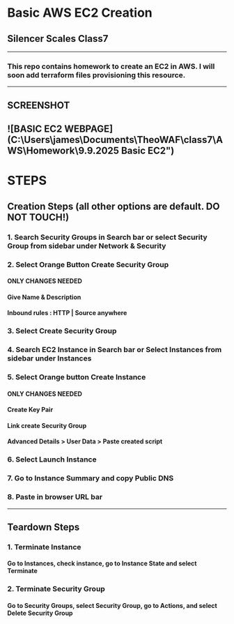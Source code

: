 # Basic AWS EC2 Creation
## Silencer Scales Class7
-----------------------------------------------
### This repo contains homework to create an EC2 in AWS. I will soon add terraform files provisioning this resource.
-----------------------------------------------
## SCREENSHOT
![BASIC EC2 WEBPAGE](C:\Users\james\Documents\TheoWAF\class7\AWS\Homework\9.9.2025 Basic EC2")
-----------------------------------------------
# STEPS
## Creation Steps (all other options are default. DO NOT TOUCH!)
### 1. Search Security Groups in Search bar or select Security Group from sidebar under Network & Security
### 2. Select Orange Button Create Security Group
#### ****ONLY CHANGES NEEDED****
#### Give Name & Description
#### Inbound rules : HTTP | Source anywhere
### 3. Select Create Security Group
### 4. Search EC2 Instance in Search bar or Select Instances from sidebar under Instances
### 5. Select Orange button Create Instance
#### ****ONLY CHANGES NEEDED****
#### Create Key Pair
#### Link create Security Group
#### Advanced Details > User Data > Paste created script
### 6. Select Launch Instance
### 7. Go to Instance Summary and copy Public DNS
### 8. Paste in browser URL bar
------------------------------------------------
## Teardown Steps
### 1. Terminate Instance
#### Go to Instances, check instance, go to Instance State and select Terminate
### 2. Terminate Security Group
#### Go to Security Groups, select Security Group, go to Actions, and select Delete Security Group
